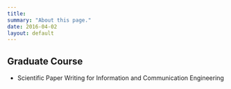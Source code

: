 ```yaml
---
title: 
summary: "About this page."
date: 2016-04-02
layout: default
---
```


## Graduate Course
* Scientific Paper Writing for Information and Communication Engineering
